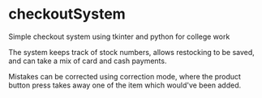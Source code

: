 # checkoutSystem
Simple checkout system using tkinter and python for college work

The system keeps track of stock numbers, allows restocking to be saved, and can take a mix of card and cash payments.

Mistakes can be corrected using correction mode, where the product button press takes away one of the item which would've been added.
